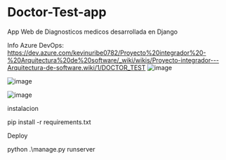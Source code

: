 # Doctor-Test-app
App Web de Diagnosticos medicos desarrollada en Django

Info Azure DevOps: https://dev.azure.com/kevinuribe0782/Proyecto%20integrador%20-%20Arquitectura%20de%20software/_wiki/wikis/Proyecto-integrador---Arquitectura-de-software.wiki/1/DOCTOR_TEST
![image](https://user-images.githubusercontent.com/79481049/173995528-f6fc5caa-6d19-41c0-817c-a33ba3c8ecdf.png)



![image](https://user-images.githubusercontent.com/79481049/173995566-a0958d66-ee79-4829-8dae-2f5f96d09e05.png)

![image](https://user-images.githubusercontent.com/79481049/173995690-cc1a6db5-0630-4b48-bedf-6d54e284bb3a.png)



instalacion 

pip install -r  requirements.txt


Deploy 

python .\manage.py runserver


